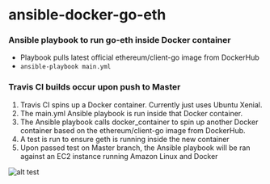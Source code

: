 # ansible-docker-go-eth
### Ansible playbook to run go-eth inside Docker container
* Playbook pulls latest official ethereum/client-go image from DockerHub 
* `ansible-playbook main.yml` 
### Travis CI builds occur upon push to Master
1. Travis CI spins up a Docker container. Currently just uses Ubuntu Xenial.
2. The main.yml Ansible playbook is run inside that Docker container.
3. The Ansible playbook calls docker_container to spin up another Docker container based on the ethereum/client-go image from DockerHub. 
4. A test is run to ensure geth is running inside the new container
5. Upon passed test on Master branch, the Ansible playbook will be ran against an EC2 instance running Amazon Linux and Docker

![alt test](https://s3.amazonaws.com/mattwoolly-github-images/docker-ansible-go-eth+pipeline+(1).jpeg)
